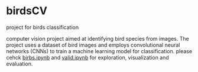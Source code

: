 # birdsCV
project for birds classification

computer vision project aimed at identifying bird species from images. The project uses a dataset of bird images and employs convolutional neural networks (CNNs) to train a machine learning model for classification.
please cehck [birbs.ipynb](https://github.com/ReneDussault/birdsCV/blob/main/birbs.ipynb) and [valid.ipynb](https://github.com/ReneDussault/birdsCV/blob/main/valid.ipynb) for exploration, visualization and evaluation.
